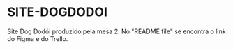 # SITE-DOGDODOI
Site Dog Dodói produzido pela mesa 2. No "README file" se encontra o link do Figma e do Trello.
